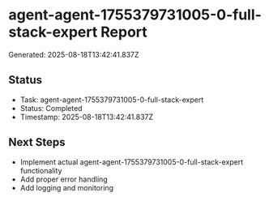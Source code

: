 # agent-agent-1755379731005-0-full-stack-expert Report

Generated: 2025-08-18T13:42:41.837Z

## Status
- Task: agent-agent-1755379731005-0-full-stack-expert
- Status: Completed
- Timestamp: 2025-08-18T13:42:41.837Z

## Next Steps
- Implement actual agent-agent-1755379731005-0-full-stack-expert functionality
- Add proper error handling
- Add logging and monitoring
